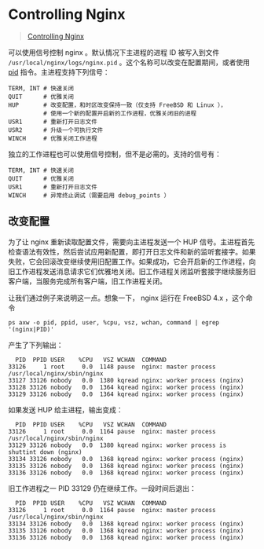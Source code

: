 # Controlling Nginx

> [Controlling Nginx](http://nginx.org/en/docs/control.html)
>

可以使用信号控制 nginx 。默认情况下主进程的进程 ID 被写入到文件 `/usr/local/nginx/logs/nginx.pid` 。这个名称可以改变在配置期间，或者使用 [pid](http://nginx.org/en/docs/ngx_core_module.html#pid) 指令。主进程支持下列信号：

```shell
TERM, INT # 快速关闭
QUIT      # 优雅关闭
HUP       # 改变配置，和时区改变保持一致（仅支持 FreeBSD 和 Linux ），
          # 使用一个新的配置开启新的工作进程，优雅关闭旧的进程
USR1      # 重新打开日志文件
USR2      # 升级一个可执行文件
WINCH     # 优雅关闭工作进程
```

独立的工作进程也可以使用信号控制，但不是必需的。支持的信号有：

```shell
TERM, INT # 快速关闭
QUIT      # 优雅关闭
USR1      # 重新打开日志文件
WINCH     # 异常终止调试（需要启用 debug_points ）
```

## 改变配置

为了让 nginx 重新读取配置文件，需要向主进程发送一个 HUP 信号。主进程首先检查语法有效性，然后尝试应用新配置，即打开日志文件和新的监听套接字。如果失败，它会回滚改变继续使用旧配置工作。如果成功，它会开启新的工作进程，向旧工作进程发送消息请求它们优雅地关闭。旧工作进程关闭监听套接字继续服务旧客户端，当服务完成所有客户端，旧工作进程关闭。

让我们通过例子来说明这一点。想象一下， nginx 运行在 FreeBSD 4.x ，这个命令

```shell
ps axw -o pid, ppid, user, %cpu, vsz, wchan, command | egrep '(nginx|PID)'
```

产生了下列输出：

```
  PID  PPID USER    %CPU   VSZ WCHAN  COMMAND
33126     1 root     0.0  1148 pause  nginx: master process /usr/local/nginx/sbin/nginx
33127 33126 nobody   0.0  1380 kqread nginx: worker process (nginx)
33128 33126 nobody   0.0  1364 kqread nginx: worker process (nginx)
33129 33126 nobody   0.0  1364 kqread nginx: worker process (nginx)
```

如果发送 HUP 给主进程，输出变成：

```
  PID  PPID USER    %CPU   VSZ WCHAN  COMMAND
33126     1 root     0.0  1164 pause  nginx: master process /usr/local/nginx/sbin/nginx
33129 33126 nobody   0.0  1380 kqread nginx: worker process is shuttint down (nginx)
33134 33126 nobody   0.0  1368 kqread nginx: worker process (nginx)
33135 33126 nobody   0.0  1368 kqread nginx: worker process (nginx)
33136 33126 nobody   0.0  1368 kqread nginx: worker process (nginx)
```

旧工作进程之一 PID 33129 仍在继续工作。一段时间后退出：

```
  PID  PPID USER    %CPU   VSZ WCHAN  COMMAND
33126     1 root     0.0  1164 pause  nginx: master process /usr/local/nginx/sbin/nginx
33134 33126 nobody   0.0  1368 kqread nginx: worker process (nginx)
33135 33126 nobody   0.0  1368 kqread nginx: worker process (nginx)
33136 33126 nobody   0.0  1368 kqread nginx: worker process (nginx)
```

